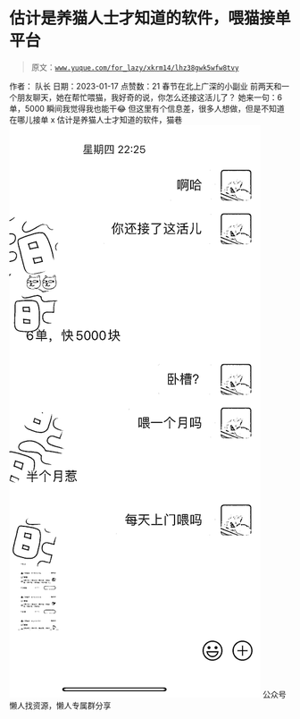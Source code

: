 # 估计是养猫人士才知道的软件，喂猫接单平台

> 原文：[`www.yuque.com/for_lazy/xkrm14/lhz38gwk5wfw8tvy`](https://www.yuque.com/for_lazy/xkrm14/lhz38gwk5wfw8tvy)

<ne-p id="u29eb2cbe" data-lake-id="u29eb2cbe"><ne-text id="ude0e26f3">作者： 队长</ne-text></ne-p> <ne-p id="u79808abb" data-lake-id="u79808abb"><ne-text id="u3a9f0ad9">日期：2023-01-17</ne-text></ne-p> <ne-p id="u82608654" data-lake-id="u82608654"><ne-text id="u50e364ec">点赞数：</ne-text><ne-text id="u62a12029" ne-bold="true">21</ne-text></ne-p> <ne-hole id="u76d00034" data-lake-id="u76d00034"><ne-card data-card-name="hr" data-card-type="block" id="T0Y0j" data-event-boundary="card"><ne-p id="u8519893e" data-lake-id="u8519893e"><ne-text id="uda7b553e">春节在北上广深的小副业 前两天和一个朋友聊天，她在帮忙喂猫，我好奇的说，你怎么还接这活儿了？ 她来一句：6 单，5000 瞬间我觉得我也能干😂</ne-text> <ne-text id="u98a8138b">但这里有个信息差，很多人想做，但是不知道在哪儿接单 x 估计是养猫人士才知道的软件，猫巷</ne-text></ne-p> <ne-p id="u332a43cc" data-lake-id="u332a43cc"><ne-card data-card-name="image" data-card-type="inline" id="nOqJa" data-event-boundary="card">![](img/e5bdfbcbdd1e7294c801bcc5feddb607.png)</ne-card></ne-p> <ne-hole id="uf2076d87" data-lake-id="uf2076d87"><ne-card data-card-name="hr" data-card-type="block" id="L2c9e" data-event-boundary="card"><ne-p id="u8125f4aa" data-lake-id="u8125f4aa"><ne-text id="u3e3d7af9">公众号懒人找资源，懒人专属群分享</ne-text></ne-p></ne-card></ne-hole></ne-card></ne-hole>